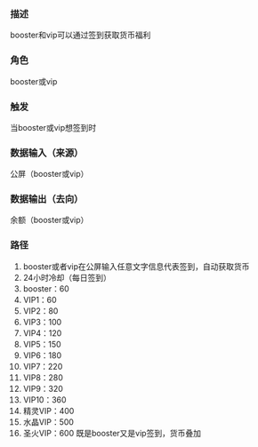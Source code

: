 ### 描述

booster和vip可以通过签到获取货币福利

### 角色

booster或vip

### 触发

当booster或vip想签到时

### 数据输入（来源）

公屏（booster或vip）

### 数据输出（去向）

余额（booster或vip）

### 路径

1. booster或者vip在公屏输入任意文字信息代表签到，自动获取货币
2. 24小时冷却（每日签到）
  1. booster：60
  2. VIP1：60
  3. VIP2：80
  4. VIP3：100
  5. VIP4：120
  6. VIP5：150
  7. VIP6：180
  8. VIP7：220
  9. VIP8：280
  10. VIP9：320
  11. VIP10：360
  12. 精灵VIP：400
  13. 水晶VIP：500
  14. 圣火VIP：600
既是booster又是vip签到，货币叠加
